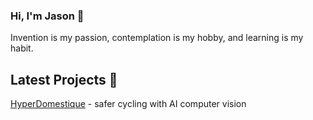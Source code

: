 ### Hi, I'm Jason 👋

Invention is my passion, contemplation is my hobby, and learning is my habit.

## Latest Projects 🎨

[HyperDomestique](https://github.com/neuroquantifier/HyperDomestique) - safer cycling with AI computer vision

<!--
**neuroquantifier/neuroquantifier** is a ✨ _special_ ✨ repository because its `README.md` (this file) appears on your GitHub profile.

Here are some ideas to get you started:

- 🔭 I’m currently working on ...
- 🌱 I’m currently learning ...
- 👯 I’m looking to collaborate on ...
- 🤔 I’m looking for help with ...
- 💬 Ask me about ...
- 📫 How to reach me: ...
- 😄 Pronouns: ...
- ⚡ Fun fact: ...
-->
